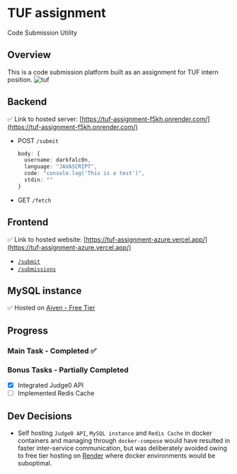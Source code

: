 # TUF assignment
Code Submission Utility

## Overview
This is a code submission platform built as an assignment for TUF intern position.
![tuf](https://github.com/DarkFalc0n/tuf-assignment/assets/59203815/eae76a71-3453-4a76-94bc-2ab01e5723b8)


## Backend 
✅ Link to hosted server: [https://tuf-assignment-f5kh.onrender.com/](https://tuf-assignment-f5kh.onrender.com/)
- POST `/submit`
  ```ts
  body: {
    username: darkfalc0n,
    language: "JAVASCRIPT",
    code: "console.log('This is a test')",
    stdin: ""
  }
  ```
- GET `/fetch`

## Frontend
✅ Link to hosted website: [https://tuf-assignment-azure.vercel.app/](https://tuf-assignment-azure.vercel.app/)
- [`/submit`](https://tuf-assignment-azure.vercel.app/submit)
- [`/submissions`](https://tuf-assignment-azure.vercel.app/submissions)

## MySQL instance
✅ Hosted on [Aiven - Free Tier](https://aiven.io/)

## Progress
### Main Task - Completed ✅
### Bonus Tasks - Partially Completed
- [x] Integrated Judge0 API
- [ ] Implemented Redis Cache

## Dev Decisions
- Self hosting `Judge0 API`, `MySQL instance` and `Redis Cache` in docker containers and managing through `docker-compose` would have resulted in faster inter-service communication, but was
  deliberately avoided owing to free tier hosting on [Render](https://render.com/) where docker environments would be suboptimal.
